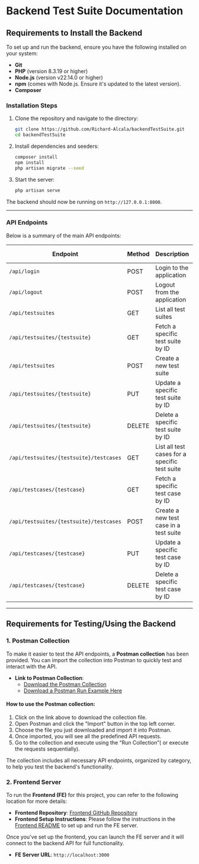 # Backend Test Suite Documentation

## Requirements to Install the Backend

To set up and run the backend, ensure you have the following installed on your system:

- **Git**
- **PHP** (version 8.3.19 or higher)
- **Node.js** (version v22.14.0 or higher)
- **npm** (comes with Node.js. Ensure it's updated to the latest version).
- **Composer**


### Installation Steps

1. Clone the repository and navigate to the directory:
    ```bash
    git clone https://github.com/Richard-Alcala/backendTestSuite.git
    cd backendTestSuite
    ```

2. Install dependencies and seeders:
    ```bash
    composer install
    npm install
    php artisan migrate --seed
    ```

3. Start the server:
    ```bash
    php artisan serve
    ```

The backend should now be running on `http://127.0.0.1:8000`.

---

### API Endpoints

Below is a summary of the main API endpoints:


| Endpoint                                      | Method      | Description                                   | Requires Auth |
|-----------------------------------------------|-------------|-----------------------------------------------|---------------|
| `/api/login`                                  | POST        | Login to the application                     | No            |
| `/api/logout`                                 | POST        | Logout from the application                  | Yes           |
| `/api/testsuites`                             | GET         | List all test suites                         | Yes           |
| `/api/testsuites/{testsuite}`                 | GET         | Fetch a specific test suite by ID            | Yes           |
| `/api/testsuites`                             | POST        | Create a new test suite                      | Yes           |
| `/api/testsuites/{testsuite}`                 | PUT         | Update a specific test suite by ID           | Yes           |
| `/api/testsuites/{testsuite}`                 | DELETE      | Delete a specific test suite by ID           | Yes           |
| `/api/testsuites/{testsuite}/testcases`       | GET         | List all test cases for a specific test suite| Yes           |
| `/api/testcases/{testcase}`                   | GET         | Fetch a specific test case by ID             | Yes           |
| `/api/testsuites/{testsuite}/testcases`       | POST        | Create a new test case in a test suite       | Yes           |
| `/api/testcases/{testcase}`                   | PUT         | Update a specific test case by ID            | Yes           |
| `/api/testcases/{testcase}`                   | DELETE      | Delete a specific test case by ID            | Yes           |
---

## Requirements for Testing/Using the Backend

### 1. **Postman Collection**
To make it easier to test the API endpoints, a **Postman collection** has been provided. You can import the collection into Postman to quickly test and interact with the API.

- **Link to Postman Collection**: 
    - [Download the Postman Collection](https://github.com/Richard-Alcala/backendTestSuite/blob/develop/docs/postman/backendTestSuite.postman_collection.json)
    - [Download a Postman Run Example Here](https://github.com/Richard-Alcala/backendTestSuite/blob/develop/docs/videos/Postman_RunCollection_Example.MP4)
    
#### How to use the Postman collection:
1. Click on the link above to download the collection file.
2. Open Postman and click the "Import" button in the top left corner.
3. Choose the file you just downloaded and import it into Postman.
4. Once imported, you will see all the predefined API requests.
5. Go to the collection and execute using the “Run Collection”( or execute the requests sequentially).

The collection includes all necessary API endpoints, organized by category, to help you test the backend's functionality.


### 2. Frontend Server
To run the **Frontend (FE)** for this project, you can refer to the following location for more details:

- **Frontend Repository**: [Frontend GitHub Repository](https://github.com/Richard-Alcala/frontend-test-suite)
- **Frontend Setup Instructions**: Please follow the instructions in the [Frontend README](https://github.com/Richard-Alcala/frontend-test-suite/blob/develop/README.md) to set up and run the FE server.

Once you've set up the frontend, you can launch the FE server and it will connect to the backend API for full functionality.
- **FE Server URL**: `http://localhost:3000`

